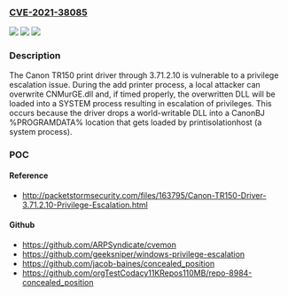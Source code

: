 ### [CVE-2021-38085](https://cve.mitre.org/cgi-bin/cvename.cgi?name=CVE-2021-38085)
![](https://img.shields.io/static/v1?label=Product&message=n%2Fa&color=blue)
![](https://img.shields.io/static/v1?label=Version&message=n%2Fa&color=blue)
![](https://img.shields.io/static/v1?label=Vulnerability&message=n%2Fa&color=brighgreen)

### Description

The Canon TR150 print driver through 3.71.2.10 is vulnerable to a privilege escalation issue. During the add printer process, a local attacker can overwrite CNMurGE.dll and, if timed properly, the overwritten DLL will be loaded into a SYSTEM process resulting in escalation of privileges. This occurs because the driver drops a world-writable DLL into a CanonBJ %PROGRAMDATA% location that gets loaded by printisolationhost (a system process).

### POC

#### Reference
- http://packetstormsecurity.com/files/163795/Canon-TR150-Driver-3.71.2.10-Privilege-Escalation.html

#### Github
- https://github.com/ARPSyndicate/cvemon
- https://github.com/geeksniper/windows-privilege-escalation
- https://github.com/jacob-baines/concealed_position
- https://github.com/orgTestCodacy11KRepos110MB/repo-8984-concealed_position

